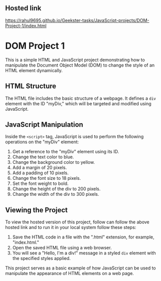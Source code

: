 ## Hosted link
https://rahul9695.github.io/Geekster-tasks/JavaScript-projects/DOM-Project-1/index.html 

# DOM Project 1

This is a simple HTML and JavaScript project demonstrating how to manipulate the Document Object Model (DOM) to change the style of an HTML element dynamically.

## HTML Structure

The HTML file includes the basic structure of a webpage. It defines a `div` element with the ID "myDiv," which will be targeted and modified using JavaScript.

## JavaScript Manipulation

Inside the `<script>` tag, JavaScript is used to perform the following operations on the "myDiv" element:

1. Get a reference to the "myDiv" element using its ID.
2. Change the text color to blue.
3. Change the background color to yellow.
4. Add a margin of 20 pixels.
5. Add a padding of 10 pixels.
6. Change the font size to 18 pixels.
7. Set the font weight to bold.
8. Change the height of the div to 200 pixels.
9. Change the width of the div to 300 pixels.

## Viewing the Project

To view the hosted version of this project, follow can follow the above hosted link and to run it in your local system follow these steps:

1. Save the HTML code in a file with the ".html" extension, for example, "index.html."
2. Open the saved HTML file using a web browser.
3. You will see a "Hello, I'm a div!" message in a styled `div` element with the specified styles applied.

This project serves as a basic example of how JavaScript can be used to manipulate the appearance of HTML elements on a web page.

